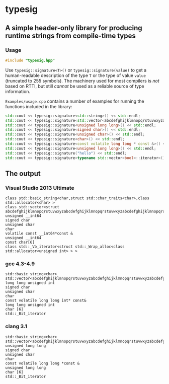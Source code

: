 # typesig #

## A simple header-only library for producing runtime strings from compile-time types ##

### Usage ###
```Cpp
#include "typesig.hpp"
```

Use `typesig::signature<T>()` or `typesig::signature(value)` to get a human-readable description of the type `T` or the type of value `value` (truncated to 255 symbols). The machinery used for most compilers is _not_ based on RTTI, but still _cannot_ be used as a reliable source of type information.

`Examples/usage.cpp` contains a number of examples for running the functions included in the library:

```Cpp
std::cout << typesig::signature<std::string>() << std::endl;
std::cout << typesig::signature<std::vector<abcdefghijklmnopqrstuvwxyzabcdefghijklmnopqrstuvwxyzabcdefghijklmnopqrstuvwxyzabcdefghijklmnopqrstuvwxyzabcdefghijklmnopqrstuvwxyzabcdefghijklmnopqrstuvwxyzabcdefghijklmnopqrstuvwxyzabcdefghijklmnopqrstuvwxyzabcdefghijklmnopqrstuvwxyzabcdefghijklmnopqrstuvwxyzabcdefghijklmnopqrstuvwxyzabcdefghijklmnopqrstuvwxyzabcdefghijklmnopqrstuvwxyzabcdefghijklmnopqrstuvwxyzabcdefghijklmnopqrstuvwxyzabcdefghijklmnopqrstuvwxyzabcdefghijklmnopqrstuvwxyzabcdefghijklmnopqrstuvwxyz> >() << std::endl;
std::cout << typesig::signature<unsigned long long>() << std::endl;
std::cout << typesig::signature<signed char>() << std::endl;
std::cout << typesig::signature<unsigned char>() << std::endl;
std::cout << typesig::signature<char>() << std::endl;
std::cout << typesig::signature<const volatile long long * const &>() << std::endl;
std::cout << typesig::signature<unsigned long long>() << std::endl;
std::cout << typesig::signature("hello") << std::endl;
std::cout << typesig::signature<typename std::vector<bool>::iterator>() << std::endl;
```
## The output ##
### Visual Studio 2013 Ultimate ###
```
class std::basic_string<char,struct std::char_traits<char>,class std::allocator<char> >
class std::vector<struct abcdefghijklmnopqrstuvwxyzabcdefghijklmnopqrstuvwxyzabcdefghijklmnopqrstuvwxyzabcdefghijklmnopqrstuvwxyzabcdefghijklmnopqrstuvwxyzabcdefghijklmnopqrstuvwxyzabcdefghijklmnopqrstuvwxyzabcdefghijklmnopqrstuvwxyzabcdefghijklmnopqrst...
unsigned __int64
signed char
unsigned char
char
volatile const __int64*const &
unsigned __int64
const char[6]
class std::_Vb_iterator<struct std::_Wrap_alloc<class std::allocator<unsigned int> > >
```
### gcc 4.3-4.9 ###
```
std::basic_string<char>
std::vector<abcdefghijklmnopqrstuvwxyzabcdefghijklmnopqrstuvwxyzabcdefghijklmnopqrstuvwxyzabcdefghijklmnopqrstuvwxyzabcdefghijklmnopqrstuvwxyzabcdefghijklmnopqrstuvwxyzabcdefghijklmnopqrstuvwxyzabcdefghijklmnopqrstuvwxyzabcdefghijklmnopqrstuvwxyzabcdefg...
long long unsigned int
signed char
unsigned char
char
const volatile long long int* const&
long long unsigned int
char [6]
std::_Bit_iterator
```
### clang 3.1 ###
```
std::basic_string<char>
std::vector<abcdefghijklmnopqrstuvwxyzabcdefghijklmnopqrstuvwxyzabcdefghijklmnopqrstuvwxyzabcdefghijklmnopqrstuvwxyzabcdefghijklmnopqrstuvwxyzabcdefghijklmnopqrstuvwxyzabcdefghijklmnopqrstuvwxyzabcdefghijklmnopqrstuvwxyzabcdefghijklmnopqrstuvwxyzabcdefg...
unsigned long long
signed char
unsigned char
char
const volatile long long *const &
unsigned long long
char [6]
std::_Bit_iterator
```